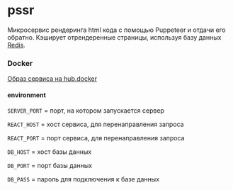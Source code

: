 # pssr

Микросервис рендеринга html кода с помощью Puppeteer и отдачи его обратно. Кэширует отрендеренные страницы, используя базу данных [Redis](https://redis.io).

### Docker

[Образ сервиса на hub.docker](https://hub.docker.com/r/geos74/pssr)

 #### environment

 `SERVER_PORT` = порт, на котором запускается сервер

 `REACT_HOST` = хост сервиса, для перенаправления запроса
 
 `REACT_PORT` = порт сервиса, для перенаправления запроса

 `DB_HOST` = хост базы данных

 `DB_PORT` = порт базы данных

 `DB_PASS` = пароль для подключения к базе данных